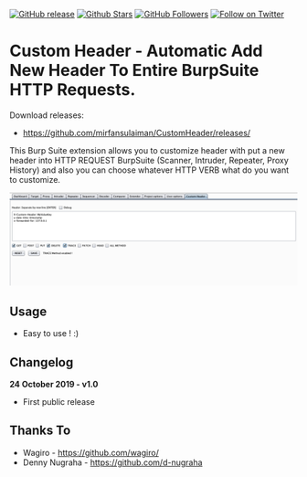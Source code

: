 [![GitHub release](https://img.shields.io/github/release/mirfansulaiman/CustomHeader.svg)](https://github.com/mirfansulaiman/CustomHeader/releases) 
[![Github Stars](https://img.shields.io/github/stars/mirfansulaiman/CustomHeader.svg?style=social&label=Stars)](https://github.com/mirfansulaiman/CustomHeader/) 
[![GitHub Followers](https://img.shields.io/github/followers/mirfansulaiman.svg?style=social&label=Follow)](https://github.com/mirfansulaiman/CustomHeader/)
[![Follow on Twitter](https://img.shields.io/twitter/follow/mirfansulaiman.svg?style=social&label=Follow)](https://twitter.com/intent/follow?screen_name=mirfansulaiman)

# Custom Header - Automatic Add New Header To Entire BurpSuite HTTP Requests. 

Download releases:

* https://github.com/mirfansulaiman/CustomHeader/releases/

This Burp Suite extension allows you to customize header with put a new header into HTTP REQUEST BurpSuite (Scanner, Intruder, Repeater, Proxy History) and also you can choose whatever HTTP VERB what do you want to customize.

![CustomHeader](screenshots/CustomHeader-Interface.png) 


## Usage

* Easy to use ! :) 

## Changelog
**24 October 2019 - v1.0**
 - First public release

## Thanks To

* Wagiro - https://github.com/wagiro/
* Denny Nugraha - https://github.com/d-nugraha

